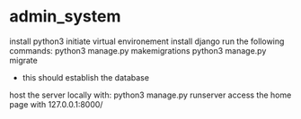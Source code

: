 # admin_system
install python3
initiate virtual environement
install django
run  the following commands:
python3 manage.py makemigrations
python3 manage.py migrate
- this should establish the database

host the server locally with: python3 manage.py runserver
access the home page with 127.0.0.1:8000/
